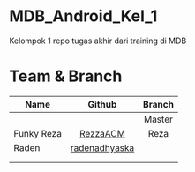 # MDB_Android_Kel_1
Kelompok 1 repo tugas akhir dari training di MDB
# Team & Branch
| Name          | Github                                             | Branch        | 
| ------------- |:--------------------------------------------------:|:-------------:|
|               | 	                                                 | Master        |
| Funky Reza    | [RezzaACM](https://github.com/RezzaACM )           |   Reza        |
| Raden         | [radenadhyaska](https://github.com/radenadhyaksa)  |               |
|               |                                                    |               |
|               |                                                    |               |
